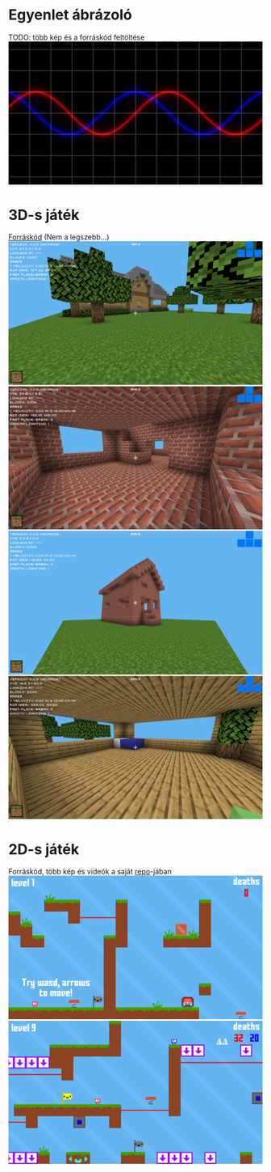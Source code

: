 # Egyenlet ábrázoló
TODO: több kép és a forráskód feltöltése
![image](https://github.com/Krist0FF-T/ttk_talentum/blob/main/images/eq_vis_1.png)

# 3D-s játék
[Forráskód](https://github.com/Krist0FF-T/stuff/tree/main/minecraft_clone) (Nem a legszebb...)
![image](https://github.com/Krist0FF-T/ttk_talentum/blob/main/images/3d.png)
![image](https://github.com/Krist0FF-T/stuff/blob/main/minecraft_clone/0_0_6/screenshots/screenshot002.png)
![image](https://github.com/Krist0FF-T/stuff/blob/main/minecraft_clone/0_0_6/screenshots/screenshot003.png)
![image](https://github.com/Krist0FF-T/stuff/blob/main/minecraft_clone/0_0_6/screenshots/screenshot005.png)

# 2D-s játék
Forráskód, több kép és videók a saját [repo](https://github.com/Krist0FF-T/supermuki)-jában
![image](https://github.com/Krist0FF-T/ttk_talentum/blob/main/images/2d_1.png)
![image](https://github.com/Krist0FF-T/ttk_talentum/blob/main/images/2d_2.png)

